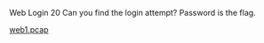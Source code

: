 Web Login
20
Can you find the login attempt? Password is the flag.

[web1.pcap](ChallengeFiles/web1.pcap)